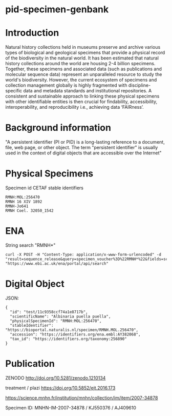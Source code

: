 # pid-specimen-genbank

# Introduction 

Natural history collections held in museums preserve and archive various types of biological and geological specimens that provide a physical record of the biodiversity in the natural world. It has been estimated that natural history collections around the world are housing 2-4 billion specimens. Together, these specimens and associated data (such as publications and molecular sequence data) represent an unparalleled resource to study the world's biodiversity. However, the current ecosystem of specimens and collection management globally is highly fragmented with discipline-specific data and metadata standards and institutional repositories. A consistent and sustainable approach to linking these physical specimens with other identifiable entities is then crucial for findability, accessibility, interoperability, and reproducibility i.e., achieving data ‘FAIRness’. 

# Background information 

"A persistent identifier (PI or PID) is a long-lasting reference to a document, file, web page, or other object. The term "persistent identifier" is usually used in the context of digital objects that are accessible over the Internet"


# Physical Specimens 

Specimen id 
CETAF stable identifiers 

```
RMNH:MOL:256470
RMNH 16 XIV 1892
RMNH-Jo641 
RMNH Coel. 32050_1542
````

# ENA 

String search "RMNH*" 
```
curl -X POST -H "Content-Type: application/x-www-form-urlencoded" -d "result=sequence_release&query=specimen_voucher%3D%22RMNH*%22&fields=scientific_name%2Ctax_id%2Ccollection_date%2Cspecimen_voucher%2Caccession&format=tsv" "https://www.ebi.ac.uk/ena/portal/api/search"
```
# Digital Object 

JSON: 
```
{
  "id": "test/11c9358ccf74a1e8717b",
  "scientificName": "Albinaria puella puella",
  "physicalSpecimenId": "RMNH:MOL:256470",
  "stableIdentifier": "https://bioportal.naturalis.nl/specimen/RMNH.MOL.256470",
  "accession": "https://identifiers.org/ena.embl:AY382068",
  "tax_id": "https://identifiers.org/taxonomy:256890"
}
```

# Publication 

ZENODO 
http://doi.org/10.5281/zenodo.1210134

treatment / plazi 
https://doi.org/10.5852/ejt.2016.173

https://science.mnhn.fr/institution/mnhn/collection/im/item/2007-34878

Specimen ID: MNHN-IM-2007-34878 / KJ550376 / AJ409610

